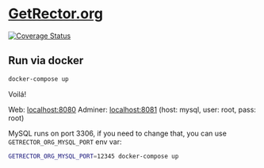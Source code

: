 # [GetRector.org](https://getrector.org)

[![Coverage Status](https://coveralls.io/repos/github/rectorphp/getrector.org/badge.svg?branch=master)](https://coveralls.io/github/rectorphp/getrector.org?branch=master)


## Run via docker

```bash
docker-compose up
```

Voilá!

Web: [localhost:8080](http://localhost:8080)
Adminer: [localhost:8081](http://localhost:8081) (host: mysql, user: root, pass: root)

MySQL runs on port 3306, if you need to change that, you can use `GETRECTOR_ORG_MYSQL_PORT` env var:
```bash
GETRECTOR_ORG_MYSQL_PORT=12345 docker-compose up
```

